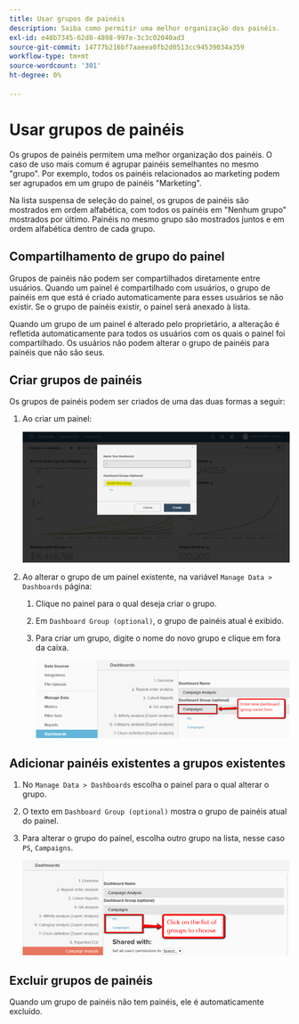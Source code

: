 ```yaml
---
title: Usar grupos de painéis
description: Saiba como permitir uma melhor organização dos painéis.
exl-id: e48b7345-62d0-4898-997e-3c3c02040ad3
source-git-commit: 14777b216bf7aaeea0fb2d0513cc94539034a359
workflow-type: tm+mt
source-wordcount: '301'
ht-degree: 0%

---
```


# Usar grupos de painéis

Os grupos de painéis permitem uma melhor organização dos painéis. O caso de uso mais comum é agrupar painéis semelhantes no mesmo &quot;grupo&quot;. Por exemplo, todos os painéis relacionados ao marketing podem ser agrupados em um grupo de painéis &quot;Marketing&quot;.

Na lista suspensa de seleção do painel, os grupos de painéis são mostrados em ordem alfabética, com todos os painéis em &quot;Nenhum grupo&quot; mostrados por último. Painéis no mesmo grupo são mostrados juntos e em ordem alfabética dentro de cada grupo.

## Compartilhamento de grupo do painel

Grupos de painéis não podem ser compartilhados diretamente entre usuários. Quando um painel é compartilhado com usuários, o grupo de painéis em que está é criado automaticamente para esses usuários se não existir. Se o grupo de painéis existir, o painel será anexado à lista.

Quando um grupo de um painel é alterado pelo proprietário, a alteração é refletida automaticamente para todos os usuários com os quais o painel foi compartilhado. Os usuários não podem alterar o grupo de painéis para painéis que não são seus.

## Criar grupos de painéis

Os grupos de painéis podem ser criados de uma das duas formas a seguir:

1. Ao criar um painel:

   ![criar grupo de painéis](../../assets/create-dashboard-groups-new-dashboard.png)

1. Ao alterar o grupo de um painel existente, na variável `Manage Data > Dashboards` página:

   1. Clique no painel para o qual deseja criar o grupo.

   1. Em `Dashboard Group (optional)`, o grupo de painéis atual é exibido.

   1. Para criar um grupo, digite o nome do novo grupo e clique em fora da caixa.

      ![criar grupo de painéis](../../assets/create-dashboard-groups-existing-dashboard.png)

## Adicionar painéis existentes a grupos existentes

1. No `Manage Data > Dashboards` escolha o painel para o qual alterar o grupo.

1. O texto em `Dashboard Group (optional)` mostra o grupo de painéis atual do painel.

1. Para alterar o grupo do painel, escolha outro grupo na lista, nesse caso `PS`, `Campaigns`.

   ![alterar painel do grupo](../../assets/add-existing-dashboard-existing-group.png)

## Excluir grupos de painéis

Quando um grupo de painéis não tem painéis, ele é automaticamente excluído.
